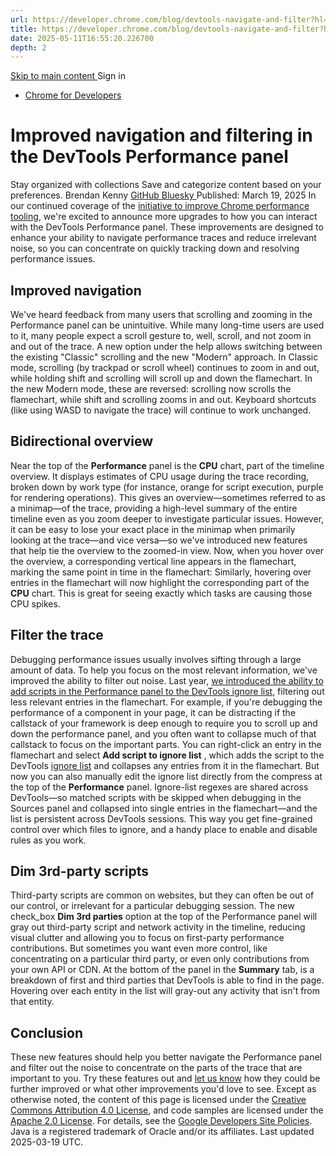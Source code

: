 ```yaml
---
url: https://developer.chrome.com/blog/devtools-navigate-and-filter?hl=en
title: https://developer.chrome.com/blog/devtools-navigate-and-filter?hl=en
date: 2025-05-11T16:55:20.226700
depth: 2
---
```


[ Skip to main content ](https://developer.chrome.com/blog/devtools-navigate-and-filter?hl=en#main-content)
Sign in


  * [ Chrome for Developers ](https://developer.chrome.com/)


#  Improved navigation and filtering in the DevTools Performance panel 
Stay organized with collections  Save and categorize content based on your preferences. 
Brendan Kenny 
[ GitHub ](https://github.com/brendankenny) [ Bluesky ](https://bsky.app/profile/brendankenny.bsky.social)
Published: March 19, 2025 
In our continued coverage of the [initiative to improve Chrome performance tooling](https://developer.chrome.com/blog/perf-tooling-2024), we're excited to announce more upgrades to how you can interact with the DevTools Performance panel. These improvements are designed to enhance your ability to navigate performance traces and reduce irrelevant noise, so you can concentrate on quickly tracking down and resolving performance issues.
## Improved navigation
We've heard feedback from many users that scrolling and zooming in the Performance panel can be unintuitive. While many long-time users are used to it, many people expect a scroll gesture to, well, scroll, and not zoom in and out of the trace.
A new option under the help allows switching between the existing "Classic" scrolling and the new "Modern" approach.
In Classic mode, scrolling (by trackpad or scroll wheel) continues to zoom in and out, while holding shift and scrolling will scroll up and down the flamechart.
In the new Modern mode, these are reversed: scrolling now scrolls the flamechart, while shift and scrolling zooms in and out.
Keyboard shortcuts (like using WASD to navigate the trace) will continue to work unchanged.
## Bidirectional overview
Near the top of the **Performance** panel is the **CPU** chart, part of the timeline overview. It displays estimates of CPU usage during the trace recording, broken down by work type (for instance, orange for script execution, purple for rendering operations).
This gives an overview—sometimes referred to as a minimap—of the trace, providing a high-level summary of the entire timeline even as you zoom deeper to investigate particular issues.
However, it can be easy to lose your exact place in the minimap when primarily looking at the trace—and vice versa—so we've introduced new features that help tie the overview to the zoomed-in view. Now, when you hover over the overview, a corresponding vertical line appears in the flamechart, marking the same point in time in the flamechart:
Similarly, hovering over entries in the flamechart will now highlight the corresponding part of the **CPU** chart. This is great for seeing exactly which tasks are causing those CPU spikes.
## Filter the trace
Debugging performance issues usually involves sifting through a large amount of data. To help you focus on the most relevant information, we've improved the ability to filter out noise.
Last year, [we introduced the ability to add scripts in the Performance panel to the DevTools ignore list](https://developer.chrome.com/blog/devtools-customization#ignore-list), filtering out less relevant entries in the flamechart. For example, if you're debugging the performance of a component in your page, it can be distracting if the callstack of your framework is deep enough to require you to scroll up and down the performance panel, and you often want to collapse much of that callstack to focus on the important parts.
You can right-click an entry in the flamechart and select **Add script to ignore list** , which adds the script to the DevTools [ignore list](https://developer.chrome.com/docs/devtools/settings/ignore-list) and collapses any entries from it in the flamechart.
But now you can also manually edit the ignore list directly from the compress at the top of the **Performance** panel. Ignore-list regexes are shared across DevTools—so matched scripts with be skipped when debugging in the Sources panel and collapsed into single entries in the flamechart—and the list is persistent across DevTools sessions.
This way you get fine-grained control over which files to ignore, and a handy place to enable and disable rules as you work.
## Dim 3rd-party scripts
Third-party scripts are common on websites, but they can often be out of our control, or irrelevant for a particular debugging session. The new check_box **Dim 3rd parties** option at the top of the Performance panel will gray out third-party script and network activity in the timeline, reducing visual clutter and allowing you to focus on first-party performance contributions.
But sometimes you want even more control, like concentrating on a particular third party, or even only contributions from your own API or CDN. At the bottom of the panel in the **Summary** tab, is a breakdown of first and third parties that DevTools is able to find in the page. Hovering over each entity in the list will gray-out any activity that isn't from that entity.
## Conclusion
These new features should help you better navigate the Performance panel and filter out the noise to concentrate on the parts of the trace that are important to you. Try these features out and [let us know](https://crbug.com/329541444) how they could be further improved or what other improvements you'd love to see.
Except as otherwise noted, the content of this page is licensed under the [Creative Commons Attribution 4.0 License](https://creativecommons.org/licenses/by/4.0/), and code samples are licensed under the [Apache 2.0 License](https://www.apache.org/licenses/LICENSE-2.0). For details, see the [Google Developers Site Policies](https://developers.google.com/site-policies). Java is a registered trademark of Oracle and/or its affiliates.
Last updated 2025-03-19 UTC.

